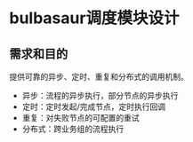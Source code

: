 # bulbasaur调度模块设计

## 需求和目的

提供可靠的异步、定时、重复和分布式的调用机制。

- 异步：流程的异步执行，部分节点的异步执行
- 定时：定时发起/完成节点，定时执行回调
- 重复：对失败节点的可配置的重试
- 分布式：跨业务组的流程执行
